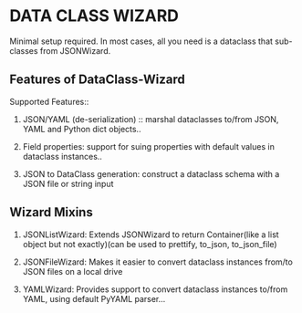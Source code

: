 # DATA CLASS WIZARD 

Minimal setup required. In most cases, all you need is a dataclass that sub-classes from JSONWizard.



## Features of DataClass-Wizard

Supported Features::

1. JSON/YAML (de-serialization) :: marshal dataclasses to/from JSON, YAML and Python dict objects..

2. Field properties: support for suing properties with default values in dataclass instances..

3. JSON to DataClass generation: construct a dataclass schema with a JSON file or string input


## Wizard Mixins

1. JSONListWizard: Extends JSONWizard to return Container(like a list object but not exactly)(can be used to prettify, to_json, to_json_file)

2. JSONFileWizard: Makes it easier to convert dataclass instances from/to JSON files on a local drive

3. YAMLWizard: Provides support to convert dataclass instances to/from YAML, using default PyYAML parser...